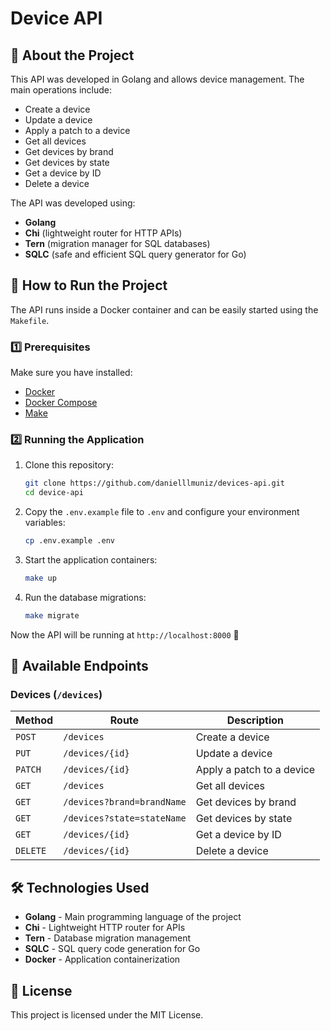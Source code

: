 # Device API

## 📌 About the Project
This API was developed in Golang and allows device management. The main operations include:

- Create a device
- Update a device
- Apply a patch to a device
- Get all devices
- Get devices by brand
- Get devices by state
- Get a device by ID
- Delete a device

The API was developed using:
- **Golang**
- **Chi** (lightweight router for HTTP APIs)
- **Tern** (migration manager for SQL databases)
- **SQLC** (safe and efficient SQL query generator for Go)

## 🚀 How to Run the Project
The API runs inside a Docker container and can be easily started using the `Makefile`.

### 1️⃣ Prerequisites
Make sure you have installed:
- [Docker](https://www.docker.com/)
- [Docker Compose](https://docs.docker.com/compose/)
- [Make](https://www.gnu.org/software/make/)

### 2️⃣ Running the Application
1. Clone this repository:
   ```sh
   git clone https://github.com/danielllmuniz/devices-api.git
   cd device-api
   ```

2. Copy the `.env.example` file to `.env` and configure your environment variables:
   ```sh
   cp .env.example .env
   ```

3. Start the application containers:
   ```sh
   make up
   ```

4. Run the database migrations:
   ```sh
   make migrate
   ```

Now the API will be running at `http://localhost:8000` 🚀

## 📜 Available Endpoints
### Devices (`/devices`)
| Method  | Route                         | Description |
|---------|-------------------------------|-------------|
| `POST`  | `/devices`                    | Create a device |
| `PUT`   | `/devices/{id}`               | Update a device |
| `PATCH` | `/devices/{id}`               | Apply a patch to a device |
| `GET`   | `/devices`                    | Get all devices |
| `GET`   | `/devices?brand=brandName`    | Get devices by brand |
| `GET`   | `/devices?state=stateName`    | Get devices by state |
| `GET`   | `/devices/{id}`               | Get a device by ID |
| `DELETE`| `/devices/{id}`               | Delete a device |

## 🛠 Technologies Used
- **Golang** - Main programming language of the project
- **Chi** - Lightweight HTTP router for APIs
- **Tern** - Database migration management
- **SQLC** - SQL query code generation for Go
- **Docker** - Application containerization

## 📄 License
This project is licensed under the MIT License.